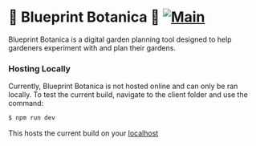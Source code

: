 # 🌼 Blueprint Botanica 🌼 [![Main](https://github.com/cmmartin14/Blueprint-Botanica/actions/workflows/main.yml/badge.svg)](https://github.com/cmmartin14/Blueprint-Botanica/actions/workflows/main.yml)

Blueprint Botanica is a digital garden planning tool designed to help gardeners experiment with and plan their gardens.

### Hosting Locally

Currently, Blueprint Botanica is not hosted online and can only be ran locally. To test the current build, navigate to the client folder and use the command:
```sh
$ npm run dev
```
This hosts the current build on your [localhost](http://localhost:3000/)

